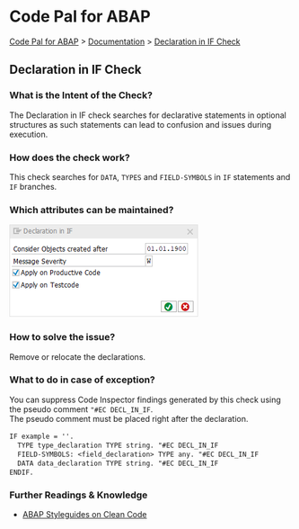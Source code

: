 # Code Pal for ABAP

[Code Pal for ABAP](../../README.md) > [Documentation](../check_documentation.md) > [Declaration in IF Check](declaration-in-if.md)

## Declaration in IF Check

### What is the Intent of the Check?

The Declaration in IF check searches for declarative statements in optional structures as such statements can lead to confusion and issues during execution.

### How does the check work?

This check searches for `DATA`, `TYPES` and `FIELD-SYMBOLS` in `IF` statements and `IF` branches.

### Which attributes can be maintained?

![Attributes](./imgs/declaration_in_if.png)

### How to solve the issue?

Remove or relocate the declarations.

### What to do in case of exception?

You can suppress Code Inspector findings generated by this check using the pseudo comment `"#EC DECL_IN_IF`.  
The pseudo comment must be placed right after the declaration.

```abap
IF example = ''.
  TYPE type_declaration TYPE string. "#EC DECL_IN_IF
  FIELD-SYMBOLS: <field_declaration> TYPE any. "#EC DECL_IN_IF
  DATA data_declaration TYPE string. "#EC DECL_IN_IF
ENDIF.
```

### Further Readings & Knowledge

* [ABAP Styleguides on Clean Code](https://github.com/SAP/styleguides/blob/master/clean-abap/CleanABAP.md#dont-declare-inline-in-optional-branches)
